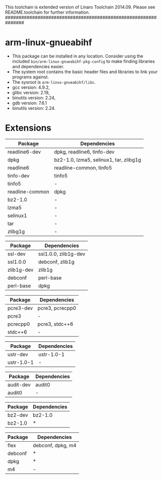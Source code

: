 This toolchain is extended version of Linaro Toolchain 2014.09.
Please see README.toolchain for further information.
###############################################################

# arm-linux-gnueabihf

- This package can be installed in any location.  Consider using the
included `bin/arm-linux-gnueabihf-pkg-config` to make finding libraries 
and dependencies easier.
- The system root contains the basic header files and libraries to link
your programs against.
- The sysroot is `arm-linux-gnueabihf/libc`.
- gcc version: 4.9.2,
- glibc version: 2.19,
- binutils version: 2.24,
- gdb version: 7.6.1
- binutils version: 2.24.
 
# Extensions

 Package | Dependencies
--- | ---
readline6-dev | dpkg, readline6, tinfo-dev
dpkg | bz2-1.0, lzma5, selinux1, tar, zlibg1g
readline6 | readline-common, tinfo5
tinfo-dev | tinfo5
tinfo5 | -
readline-common | dpkg
bz2-1.0 | -
lzma5 | -
selinux1 | -
tar | -
zlibg1g | -

 Package | Dependencies
--- | ---
ssl-dev | ssl1.0.0, zlib1g-dev
ssl1.0.0 | debconf, zlib1g
zlib1g-dev | zlib1g
debconf | perl-base
perl-base | dpkg

 Package | Dependencies
--- | ---
pcre3-dev | pcre3, pcrecpp0
pcre3 | -
pcrecpp0 | pcre3, stdc++6
stdc++6 | -

 Package | Dependencies
--- | ---
ustr-dev | ustr-1.0-1
ustr-1.0-1 | -

 Package | Dependencies
--- | ---
audit-dev | audit0
audit0 | -

 Package | Dependencies
--- | ---
bz2-dev | bz2-1.0
bz2-1.0 | *

 Package | Dependencies
--- | ---
flex | debconf, dpkg, m4
debconf | *
dpkg | *
m4 | -
